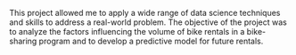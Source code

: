This project allowed me to apply a wide range of data science techniques and skills to address a real-world problem. The objective of the project was to analyze the factors influencing the volume of bike rentals in a bike-sharing program and to develop a predictive model for future rentals.
